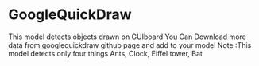 # GoogleQuickDraw
This model detects objects drawn on GUIboard 
You Can Download more data from googlequickdraw github page and add to your model
Note :This model detects only four things 
Ants, Clock, Eiffel tower, Bat
